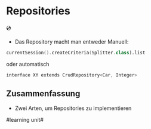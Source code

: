 
# Repositories
💿

- Das Repository macht man entweder Manuell:

```swift
currentSession().createCriteria(Splitter.class).list
```

oder automatisch

```swift
interface XY extends CrudRepository<Car, Integer>
```

## Zusammenfassung
- Zwei Arten, um Repositories zu implementieren

#learning unit#